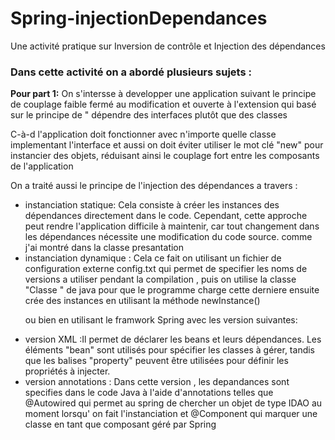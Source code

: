 # Spring-injectionDependances
Une activité pratique  sur  Inversion de contrôle et Injection des dépendances

<h3>Dans cette activité  on a abordé  plusieurs sujets :     </h3>
<p><b>Pour part 1:</b> On s'intersse  à developper une application  suivant le principe de couplage faible fermé au modification et ouverte à l'extension    qui basé sur le principe  de " dépendre des interfaces  plutôt que  des classes </p>
<p> C-à-d  l'application  doit fonctionner avec  n'importe quelle classe  implementant  l'interface et aussi on doit éviter utiliser le mot  clé  "new"  pour instancier des objets, réduisant ainsi le couplage fort entre les composants de l'application </p>

<p> On a traité  aussi le principe de l'injection des dépendances  a travers :  </p>

<ul>
<li>instanciation  statique: Cela consiste à créer les instances des dépendances directement dans le code. Cependant, cette approche peut rendre l'application difficile à maintenir, car tout changement dans les dépendances nécessite une modification du code source. comme j'ai montré dans la classe presantation  </li>
<li>instanciation dynamique : Cela ce fait on utilisant un fichier de configuration externe config.txt  qui permet de specifier les noms de versions a utiliser pendant la compilation , puis on utilise la classe "Classe " de java  pour que le programme charge cette derniere ensuite  crée des instances en utilisant la méthode newInstance()   </li>

<p>ou bien en utilisant le framwork  Spring  avec les version suivantes:</p>

<li>version XML :Il permet de déclarer les beans et leurs dépendances. Les éléments "bean" sont utilisés pour spécifier les classes à gérer, tandis que les balises "property" peuvent être utilisées pour définir les propriétés à injecter.</li>
<li>version annotations  : Dans cette version , les depandances sont specifies  dans le code Java à l'aide d'annotations telles que @Autowired qui permet au spring de chercher un objet de type IDAO  au moment lorsqu' on fait l'instanciation et @Component  qui marquer une classe en tant que composant géré par Spring </li>


</ul>